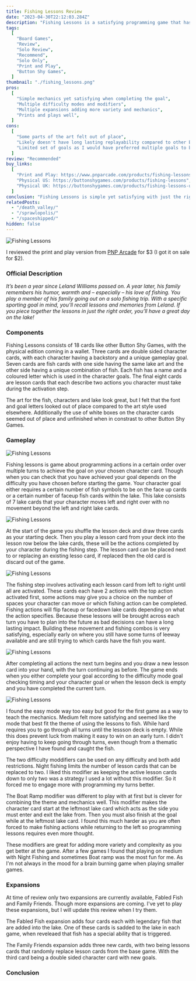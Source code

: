 ```yaml
---
title: Fishing Lessons Review
date: "2023-04-30T22:12:03.284Z"
description: "Fishing Lessons is a satisfying programming game that has limited replayability."
tags:
  [
    "Board Games",
    "Review",
    "Solo Review",
    "Recommend",
    "Solo Only",
    "Print and Play",
    "Button Shy Games",
  ]
thumbnail: "./fishing_lessons.png"
pros:
  [
    "Simple mechanics yet satisfying when completing the goal",
    "Multiple difficulty modes and modifiers",
    "Multiple expansions adding more variety and mechanics",
    "Prints and plays well",
  ]
cons:
  [
    "Some parts of the art felt out of place",
    "Likely doesn't have long lasting replayability compared to other Button Shy Games",
    "Limited set of goals as I would have preferred multiple goals to be combined for greater replayability",
  ]
review: "Recommended"
buy_links:
  [
    "Print and Play: https://www.pnparcade.com/products/fishing-lessons",
    "Physical US: https://buttonshygames.com/products/fishing-lessons",
    "Physical UK: https://buttonshygames.com/products/fishing-lessons-uk-only",
  ]
conclusion: "Fishing Lessons is simple yet satisfying with just the right level of brain burning programming that doesn't feel overwhelming. I'm not always in the mood for it but when I do pick it up the available modes and modifiers make it easy to find the right difficulty for my mood."
relatedPosts:
  - "/death_valley/"
  - "/sprawlopolis/"
  - "/spaceshipped/"
hidden: false
---
```


![Fishing Lessons](./fishing_lessons_10.jpg)

I reviewed the print and play version from [PNP Arcade](https://www.pnparcade.com/products/fishing-lessons) for $3 (I got it on sale for $2).

### Official Description

_It’s been a year since Leland Williams passed on. A year later, his family remembers his humor, warmth and – especially – his love of fishing. You play a member of his family going out on a solo fishing trip. With a specific sporting goal in mind, you’ll recall lessons and memories from Leland. If you piece together the lessons in just the right order, you’ll have a great day on the lake!_

### Components

Fishing Lessons consists of 18 cards like other Button Shy Games, with the physical edition coming in a wallet. Three cards are double sided character cards, with each character having a backstory and a unique gameplay goal. Seven cards are fish cards with one side having the same lake art and the other side having a unique combination of fish. Each fish has a name and a coloured letter which is used in the character goals. The final eight cards are lesson cards that each describe two actions you character must take during the activation step.

The art for the fish, characters and lake look great, but I felt that the font and goal letters looked out of place compared to the art style used elsewhere. Additionally the use of white boxes on the character cards seemed out of place and unfinished when in constrast to other Button Shy Games.

### Gameplay

![Fishing Lessons](./fishing_lessons_1.jpg)

Fishing lessons is game about programming actions in a certain order over multiple turns to achieve the goal on your chosen character card. Though when you can check that you have achieved your goal depends on the difficulty you have chosen before starting the game. Your character goal either requires a certain number of fish symbols to be on the face up cards or a certain number of faceup fish cards within the lake. This lake consists of 7 lake cards that your character moves left and right over with no movement beyond the left and right lake cards.

![Fishing Lessons](./fishing_lessons_3.jpg)

At the start of the game you shuffle the lesson deck and draw three cards as your starting deck. Then you play a lesson card from your deck into the lesson row below the lake cards, these will be the actions completed by your character during the fishing step. The lesson card can be placed next to or replacing an existing lesso card, if replaced then the old card is discard out of the game.

![Fishing Lessons](./fishing_lessons_4.jpg)

The fishing step involves activating each lesson card from left to right until all are activated. These cards each have 2 actions with the top action activated first, some actions may give you a choice on the number of spaces your character can move or which fishing action can be completed. Fishing actions will flip faceup or facedown lake cards depending on what the action specifies. Because these lessons will be brought across each turn you have to plan into the future as bad decisions can have a long lasting impact. Building these movement and fishing combos is very satisfying, especially early on where you still have some turns of leeway available and are still trying to which cards have the fish you want.

![Fishing Lessons](./fishing_lessons_7.jpg)

After completing all actions the next turn begins and you draw a new lesson card into your hand, with the turn continuing as before. The game ends when you either complete your goal according to the difficulty mode goal checking timing and your character goal or when the lesson deck is empty and you have completed the current turn.

![Fishing Lessons](./fishing_lessons_11.jpg)

I found the easy mode way too easy but good for the first game as a way to teach the mechanics. Medium felt more satisfying and seemed like the mode that best fit the theme of using the lessons to fish. While hard requires you to go through all turns until the lessson deck is empty. While this does prevent luck from making it easy to win on an early turn. I didn't enjoy having to keep going through turns, even though from a thematic perspective I have found and caught the fish.

The two difficulty moddifiers can be used on any difficulty and both add restrictions. Night fishing limits the number of lesson cards that can be replaced to two. I liked this modifier as keeping the active lesson cards down to only two was a strategy I used a lot without this modifier. So it forced me to engage more with programming my turns better.

The Boat Ramp modifier was different to play with at first but is clever for combining the theme and mechanics well. This modifier makes the character card start at the leftmost lake card which acts as the side you must enter and exit the lake from. Then you must also finish at the goal while at the leftmost lake card. I found this much harder as you are often forced to make fishing actions while returning to the left so programming lessons requires even more thought.

These modifiers are great for adding more variety and complexity as you get better at the game. After a few games I found that playing on medium with Night Fishing and sometimes Boat ramp was the most fun for me. As I'm not always in the mood for a brain burning game when playing smaller games.

### Expansions

At time of review only two expansions are currently available, Fabled Fish and Family Friends. Though more expansions are coming. I've yet to play these expansions, but I will update this review when I try them.

The Fabled Fish expansion adds four cards each with legendary fish that are added into the lake. One of these cards is sadded to the lake in each game, when reveleaed that fish has a special ability that is triggered.

The Family Friends expansion adds three new cards, with two being lessons cards that randomly replace lesson cards from the base game. With the third card being a double sided character card with new goals.

### Conclusion
